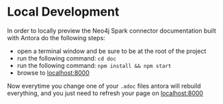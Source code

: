 # Local Development

In order to locally preview the Neo4j Spark connector documentation built with Antora do the following steps:

- open a terminal window and be sure to be at the root of the project
- run the following command: `cd doc`
- run the following command: `npm install && npm start`
- browse to [localhost:8000](http://localhost:8000)

Now everytime you change one of your `.adoc` files antora will rebuild everything,
and you just need to refresh your page on [localhost:8000](http://localhost:8000) 
